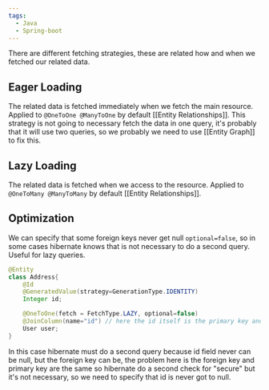 ```yaml
---
tags:
  - Java
  - Spring-boot
---
```

There are different fetching strategies, these are related how and when we fetched our related data.

## Eager Loading
The related data is fetched immediately when we fetch the main resource.
Applied to `@OneToOne @ManyToOne` by default [[Entity Relationships]].
This strategy is not going to necessary fetch the data in one query, it's probably that it will use two queries, so we probably we need to use [[Entity Graph]] to fix this.
## Lazy Loading
The related data is fetched when we access to the resource.
Applied to `@OneToMany @ManyToMany` by default [[Entity Relationships]].
## Optimization
We can specify that some foreign keys never get null `optional=false`, so in some cases hibernate knows that is not necessary to do a second query. Useful for lazy queries. 
```java
@Entity
class Address{
	@Id
	@GeneratedValue(strategy=GenerationType.IDENTITY)
	Integer id;

	@OneToOne(fetch = FetchType.LAZY, optional=false)
	@JoinColumn(name="id") // here the id itself is the primary key and the foreign key to user
	User user;
}
```
In this case hibernate must do a second query because id field never can be null, but the foreign key can be, the problem here is the foreign key and primary key are the same so hibernate do a second check for "secure" but it's not necessary, so we need to specify that id is never got to null.